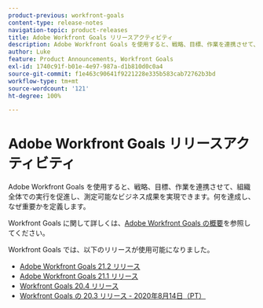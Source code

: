```yaml
---
product-previous: workfront-goals
content-type: release-notes
navigation-topic: product-releases
title: Adobe Workfront Goals リリースアクティビティ
description: Adobe Workfront Goals を使用すると、戦略、目標、作業を連携させて、組織全体での実行を促進し、測定可能なビジネス成果を実現できます。何を達成し、なぜ重要かを定義します。
author: Luke
feature: Product Announcements, Workfront Goals
exl-id: 1740c91f-b01e-4e97-987a-d1b810d0c0a4
source-git-commit: f1e463c90641f9221228e335b583cab72762b3bd
workflow-type: tm+mt
source-wordcount: '121'
ht-degree: 100%

---
```


# Adobe Workfront Goals リリースアクティビティ

Adobe Workfront Goals を使用すると、戦略、目標、作業を連携させて、組織全体での実行を促進し、測定可能なビジネス成果を実現できます。何を達成し、なぜ重要かを定義します。

Workfront Goals に関して詳しくは、[Adobe Workfront Goals の概要](../../../workfront-goals/goal-management/wf-goals-overview.md)を参照してください。

Workfront Goals では、以下のリリースが使用可能になりました。

* [Adobe Workfront Goals 21.2 リリース](../../../product-announcements/product-releases/goals-release-activity/goals-21.2-release/goals-release-21-2.md)
* [Adobe Workfront Goals 21.1 リリース](../../../product-announcements/product-releases/goals-release-activity/goals-release-21-1.md)
* [Workfront Goals 20.4 リリース](../../../product-announcements/product-releases/goals-release-activity/goals-release-20-4.md)
* [Workfront Goals の 20.3 リリース - 2020年8月14日（PT）](../../../product-announcements/product-releases/goals-release-activity/goals-release-20-3.md)
